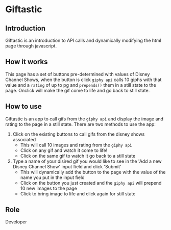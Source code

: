 # Giftastic
## Introduction
Giftastic is an introduction to API calls and dynamically modifying the html page through javascript.

## How it works
This page has a set of buttons pre-determined with values of Disney Channel Shows, when the button is click `giphy api` calls 10 giphs with that value and a `rating` of up to pg and `prepends()` them in a still state to the page. Onclick will make the gif come to life and go back to still state.

## How to use
Giftastic is an app to call gifs from the `giphy api` and display the image and rating to the page in a still state. There are two methods to use the app:
1. Click on the existing buttons to call gifs from the disney shows associated
   - This will call 10 images and rating from the `giphy api`
   - Click on any gif and watch it come to life! 
   - Click on the same gif to watch it go back to a still state
2. Type a name of your disired gif you would like to see in the 'Add a new Disney Channel Show' input field and click 'Submit'
   - This will dynamically add the button to the page with the value of the name you put in the input field
   - Click on the button you just created and the `giphy api` will prepend 10 new images to the page
   - Click to bring image to life and click again for still state
   
## Role
Developer
